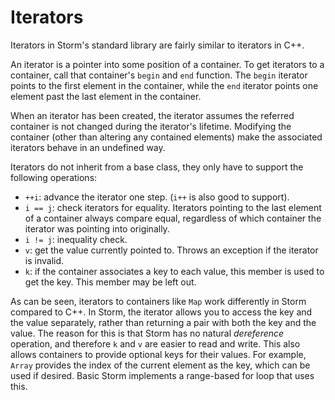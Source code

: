 Iterators
===========

Iterators in Storm's standard library are fairly similar to iterators in C++.

An iterator is a pointer into some position of a container. To get iterators to a container, call
that container's `begin` and `end` function. The `begin` iterator points to the first element in the
container, while the `end` iterator points one element past the last element in the container.

When an iterator has been created, the iterator assumes the referred container is not changed during
the iterator's lifetime. Modifying the container (other than altering any contained elements) make
the associated iterators behave in an undefined way.

Iterators do not inherit from a base class, they only have to support the following operations:

* `++i`: advance the iterator one step. (`i++` is also good to support).
* `i == j`: check iterators for equality. Iterators pointing to the last element of a container always compare equal, regardless of which container the iterator was pointing into originally.
* `i != j`: inequality check.
* `v`: get the value currently pointed to. Throws an exception if the iterator is invalid.
* `k`: if the container associates a key to each value, this member is used to get the key. This member may be left out.

As can be seen, iterators to containers like `Map` work differently in Storm compared to C++. In
Storm, the iterator allows you to access the key and the value separately, rather than returning a
pair with both the key and the value. The reason for this is that Storm has no natural *dereference*
operation, and therefore `k` and `v` are easier to read and write. This also allows containers to
provide optional keys for their values. For example, `Array` provides the index of the current
element as the key, which can be used if desired. Basic Storm implements a range-based for loop that
uses this.
